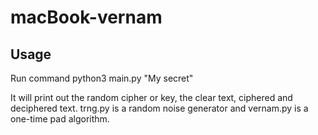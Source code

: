 # macBook-vernam

## Usage ##

Run command python3 main.py "My secret"

It will print out the random cipher or key, the clear text, ciphered and deciphered text.
trng.py is a random noise generator and vernam.py is a one-time pad algorithm.
